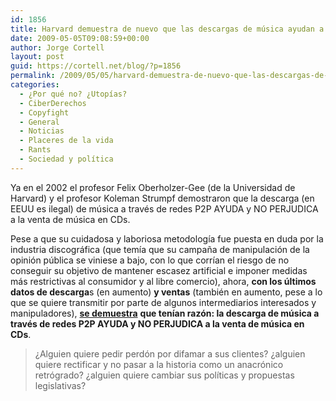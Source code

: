 ```yaml
---
id: 1856
title: Harvard demuestra de nuevo que las descargas de música ayudan a las ventas
date: 2009-05-05T09:08:59+00:00
author: Jorge Cortell
layout: post
guid: https://cortell.net/blog/?p=1856
permalink: /2009/05/05/harvard-demuestra-de-nuevo-que-las-descargas-de-musica-ayudan-a-las-ventas/
categories:
  - ¿Por qué no? ¿Utopías?
  - CiberDerechos
  - Copyfight
  - General
  - Noticias
  - Placeres de la vida
  - Rants
  - Sociedad y polí­tica
---
```

Ya en el 2002 el profesor Felix Oberholzer-Gee (de la Universidad de Harvard) y el profesor Koleman Strumpf demostraron que la descarga (en EEUU es ilegal) de música a través de redes P2P AYUDA y NO PERJUDICA a la venta de música en CDs.

Pese a que su cuidadosa y laboriosa metodología fue puesta en duda por la industria discográfica (que temía que su campaña de manipulación de la opinión pública se viniese a bajo, con lo que corrían el riesgo de no conseguir su objetivo de mantener escasez artificial e imponer medidas más restrictivas al consumidor y al libre comercio), ahora, **con los últimos datos de descarga**s (en aumento) **y ventas** (también en aumento, pese a lo que se quiere transmitir por parte de algunos intermediarios interesados y manipuladores), <a title="https://hbswk.hbs.edu/item/4206.html" href="https://hbswk.hbs.edu/item/4206.html" target="_blank"><strong>se demuestra</strong></a> **que tenían razón: la descarga de música a través de redes P2P AYUDA y NO PERJUDICA a la venta de música en CDs**.

> ¿Alguien quiere pedir perdón por difamar a sus clientes? ¿alguien quiere rectificar y no pasar a la historia como un anacrónico retrógrado? ¿alguien quiere cambiar sus políticas y propuestas legislativas?